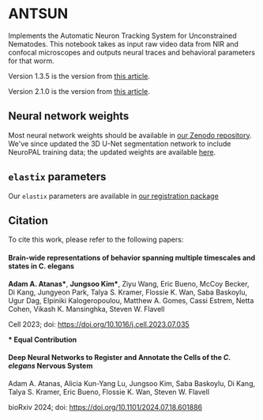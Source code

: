 # ANTSUN

Implements the Automatic Neuron Tracking System for Unconstrained Nematodes. This notebook takes as input raw video data from NIR and confocal microscopes and outputs neural traces and behavioral parameters for that worm.

Version 1.3.5 is the version from [this article](https://github.com/flavell-lab/AtanasKim-Cell2023/tree/main#citation).

Version 2.1.0 is the version from [this article](https://doi.org/10.1101/2024.07.18.601886).

## Neural network weights

Most neural network weights should be available in [our Zenodo repository](https://zenodo.org/records/8185377). We've since updated the 3D U-Net segmentation network to include NeuroPAL training data; the updated weights are available [here](https://www.dropbox.com/scl/fo/zn530f0lnw9p8wqssqfwq/h?rlkey=01izs13oa9ef4hdw9ielhaqcx&dl=0).

## `elastix` parameters

Our `elastix` parameters are available in [our registration package](https://github.com/flavell-lab/RegistrationGraph.jl/tree/master/params)


## Citation

To cite this work, please refer to the following papers:

#### Brain-wide representations of behavior spanning multiple timescales and states in C. elegans
**Adam A. Atanas\***, **Jungsoo Kim\***, Ziyu Wang, Eric Bueno, McCoy Becker, Di Kang, 
Jungyeon Park, Talya S. Kramer, Flossie K. Wan, Saba Baskoylu, Ugur Dag,  Elpiniki Kalogeropoulou,
Matthew A. Gomes, Cassi Estrem, Netta Cohen, Vikash K. Mansinghka, Steven W. Flavell

Cell 2023; doi: https://doi.org/10.1016/j.cell.2023.07.035

**\* Equal Contribution**

#### Deep Neural Networks to Register and Annotate the Cells of the *C. elegans* Nervous System
Adam A. Atanas, Alicia Kun-Yang Lu, Jungsoo Kim, Saba Baskoylu, Di Kang, Talya S. Kramer, Eric Bueno, Flossie K. Wan, Steven W. Flavell

bioRxiv 2024; doi: https://doi.org/10.1101/2024.07.18.601886
